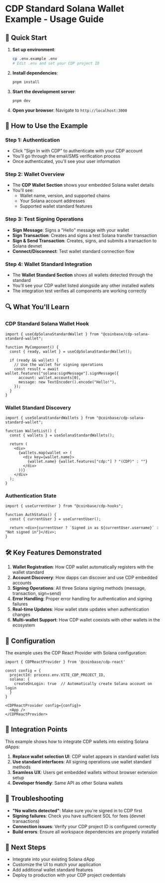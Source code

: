 # CDP Standard Solana Wallet Example - Usage Guide

## 🚀 Quick Start

1. **Set up environment**:

   ```bash
   cp .env.example .env
   # Edit .env and set your CDP project ID
   ```

2. **Install dependencies**:

   ```bash
   pnpm install
   ```

3. **Start the development server**:

   ```bash
   pnpm dev
   ```

4. **Open your browser**: Navigate to `http://localhost:3000`

## 📱 How to Use the Example

### Step 1: Authentication

- Click "Sign In with CDP" to authenticate with your CDP account
- You'll go through the email/SMS verification process
- Once authenticated, you'll see your user information

### Step 2: Wallet Overview

- The **CDP Wallet Section** shows your embedded Solana wallet details
- You'll see:
  - Wallet name, version, and supported chains
  - Your Solana account addresses
  - Supported wallet standard features

### Step 3: Test Signing Operations

- **Sign Message**: Signs a "Hello" message with your wallet
- **Sign Transaction**: Creates and signs a test Solana transfer transaction
- **Sign & Send Transaction**: Creates, signs, and submits a transaction to Solana devnet
- **Connect/Disconnect**: Test wallet standard connection flow

### Step 4: Wallet Standard Integration

- The **Wallet Standard Section** shows all wallets detected through the standard
- You'll see your CDP wallet listed alongside any other installed wallets
- The integration test verifies all components are working correctly

## 🔍 What You'll Learn

### CDP Standard Solana Wallet Hook

```tsx
import { useCdpSolanaStandardWallet } from "@coinbase/cdp-solana-standard-wallet";

function MyComponent() {
  const { ready, wallet } = useCdpSolanaStandardWallet();

  if (ready && wallet) {
    // Use the wallet for signing operations
    const result = await wallet.features["solana:signMessage"].signMessage({
      account: wallet.accounts[0],
      message: new TextEncoder().encode("Hello!"),
    });
  }
}
```

### Wallet Standard Discovery

```tsx
import { useSolanaStandardWallets } from "@coinbase/cdp-solana-standard-wallet";

function WalletList() {
  const { wallets } = useSolanaStandardWallets();

  return (
    <div>
      {wallets.map(wallet => (
        <div key={wallet.name}>
          {wallet.name} {wallet.features["cdp:"] ? "(CDP)" : ""}
        </div>
      ))}
    </div>
  );
}
```

### Authentication State

```tsx
import { useCurrentUser } from "@coinbase/cdp-hooks";

function AuthStatus() {
  const { currentUser } = useCurrentUser();

  return <div>{currentUser ? `Signed in as ${currentUser.username}` : "Not signed in"}</div>;
}
```

## 🛠️ Key Features Demonstrated

1. **Wallet Registration**: How CDP wallet automatically registers with the wallet standard
2. **Account Discovery**: How dapps can discover and use CDP embedded accounts
3. **Signing Operations**: All three Solana signing methods (message, transaction, sign+send)
4. **Error Handling**: Proper error handling for authentication and signing failures
5. **Real-time Updates**: How wallet state updates when authentication changes
6. **Multi-wallet Support**: How CDP wallet coexists with other wallets in the ecosystem

## 🔧 Configuration

The example uses the CDP React Provider with Solana configuration:

```tsx
import { CDPReactProvider } from '@coinbase/cdp-react'

const config = {
  projectId: process.env.VITE_CDP_PROJECT_ID,
  solana: {
    createOnLogin: true  // Automatically create Solana account on login
  }
}

<CDPReactProvider config={config}>
  <App />
</CDPReactProvider>
```

## 🎯 Integration Points

This example shows how to integrate CDP wallets into existing Solana dApps:

1. **Replace wallet selection UI**: CDP wallet appears in standard wallet lists
2. **Use standard interfaces**: All signing operations use wallet standard methods
3. **Seamless UX**: Users get embedded wallets without browser extension setup
4. **Developer friendly**: Same API as other Solana wallets

## 🐛 Troubleshooting

- **"No wallets detected"**: Make sure you're signed in to CDP first
- **Signing failures**: Check you have sufficient SOL for fees (devnet transactions)
- **Connection issues**: Verify your CDP project ID is configured correctly
- **Build errors**: Ensure all workspace dependencies are properly installed

## 🚀 Next Steps

- Integrate into your existing Solana dApp
- Customize the UI to match your application
- Add additional wallet standard features
- Deploy to production with your CDP project credentials
